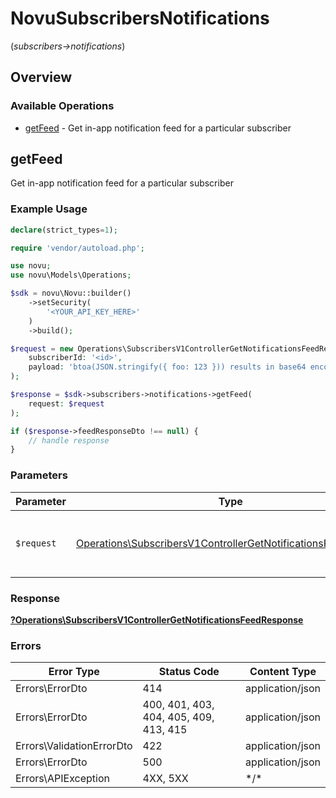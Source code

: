 # NovuSubscribersNotifications
(*subscribers->notifications*)

## Overview

### Available Operations

* [getFeed](#getfeed) - Get in-app notification feed for a particular subscriber

## getFeed

Get in-app notification feed for a particular subscriber

### Example Usage

```php
declare(strict_types=1);

require 'vendor/autoload.php';

use novu;
use novu\Models\Operations;

$sdk = novu\Novu::builder()
    ->setSecurity(
        '<YOUR_API_KEY_HERE>'
    )
    ->build();

$request = new Operations\SubscribersV1ControllerGetNotificationsFeedRequest(
    subscriberId: '<id>',
    payload: 'btoa(JSON.stringify({ foo: 123 })) results in base64 encoded string like eyJmb28iOjEyM30=',
);

$response = $sdk->subscribers->notifications->getFeed(
    request: $request
);

if ($response->feedResponseDto !== null) {
    // handle response
}
```

### Parameters

| Parameter                                                                                                                                      | Type                                                                                                                                           | Required                                                                                                                                       | Description                                                                                                                                    |
| ---------------------------------------------------------------------------------------------------------------------------------------------- | ---------------------------------------------------------------------------------------------------------------------------------------------- | ---------------------------------------------------------------------------------------------------------------------------------------------- | ---------------------------------------------------------------------------------------------------------------------------------------------- |
| `$request`                                                                                                                                     | [Operations\SubscribersV1ControllerGetNotificationsFeedRequest](../../Models/Operations/SubscribersV1ControllerGetNotificationsFeedRequest.md) | :heavy_check_mark:                                                                                                                             | The request object to use for the request.                                                                                                     |

### Response

**[?Operations\SubscribersV1ControllerGetNotificationsFeedResponse](../../Models/Operations/SubscribersV1ControllerGetNotificationsFeedResponse.md)**

### Errors

| Error Type                             | Status Code                            | Content Type                           |
| -------------------------------------- | -------------------------------------- | -------------------------------------- |
| Errors\ErrorDto                        | 414                                    | application/json                       |
| Errors\ErrorDto                        | 400, 401, 403, 404, 405, 409, 413, 415 | application/json                       |
| Errors\ValidationErrorDto              | 422                                    | application/json                       |
| Errors\ErrorDto                        | 500                                    | application/json                       |
| Errors\APIException                    | 4XX, 5XX                               | \*/\*                                  |